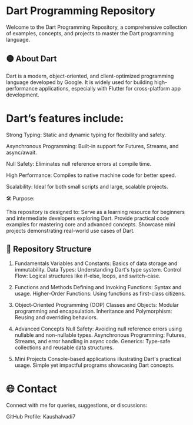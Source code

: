 # Dart Programming Repository

Welcome to the Dart Programming Repository, a comprehensive collection of examples, concepts, and projects to master the Dart programming language.

## 🟡 About Dart

Dart is a modern, object-oriented, and client-optimized programming language developed by Google. It is widely used for building high-performance applications, especially with Flutter for cross-platform app development. 

# Dart’s features include:

Strong Typing: Static and dynamic typing for flexibility and safety.

Asynchronous Programming: Built-in support for Futures, Streams, and async/await.

Null Safety: Eliminates null reference errors at compile time.

High Performance: Compiles to native machine code for better speed.

Scalability: Ideal for both small scripts and large, scalable projects.


🛠 Purpose:

This repository is designed to:
Serve as a learning resource for beginners and intermediate developers exploring Dart.
Provide practical code examples for mastering core and advanced concepts.
Showcase mini projects demonstrating real-world use cases of Dart.

## 📂 Repository Structure

1. Fundamentals
Variables and Constants: Basics of data storage and immutability.
Data Types: Understanding Dart's type system.
Control Flow: Logical structures like if-else, loops, and switch-case.

2. Functions and Methods
Defining and Invoking Functions: Syntax and usage.
Higher-Order Functions: Using functions as first-class citizens.

3. Object-Oriented Programming (OOP)
Classes and Objects: Modular programming and encapsulation.
Inheritance and Polymorphism: Reusing and overriding behaviors.

4. Advanced Concepts
Null Safety: Avoiding null reference errors using nullable and non-nullable types.
Asynchronous Programming: Futures, Streams, and error handling in async code.
Generics: Type-safe collections and reusable data structures.

5. Mini Projects
Console-based applications illustrating Dart's practical usage.
Simple yet impactful programs showcasing Dart concepts.

# 🌐 Contact
Connect with me for queries, suggestions, or discussions:

GitHub Profile: Kaushalvadi7
